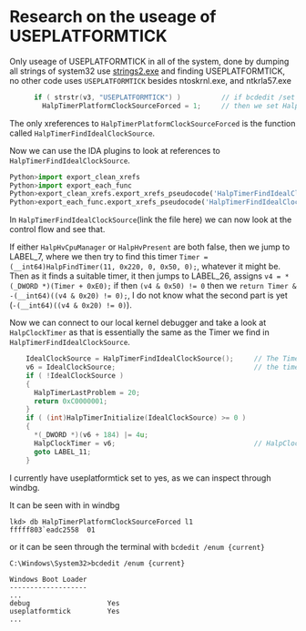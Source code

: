 # Research on the useage of USEPLATFORMTICK

Only useage of USEPLATFORMTICK in all of the system, done by dumping all strings of system32 use [strings2.exe](https://github.com/glmcdona/strings2) and finding USEPLATFORMTICK, no other code uses `USEPLATFORMTICK` besides ntoskrnl.exe, and ntkrla57.exe

```c
      if ( strstr(v3, "USEPLATFORMTICK") )          // if bcdedit /set USEPLATFORMTICK yes
        HalpTimerPlatformClockSourceForced = 1;     // then we set HalpTimerPlatformClockSourceForced = 1, now we can look for references for HalpTimerPlatformClockSourceForced
```

The only xreferences to `HalpTimerPlatformClockSourceForced` is the function called `HalpTimerFindIdealClockSource`.

Now we can use the IDA plugins to look at references to `HalpTimerFindIdealClockSource`.

```py
Python>import export_clean_xrefs
Python>import export_each_func
Python>export_clean_xrefs.export_xrefs_pseudocode('HalpTimerFindIdealClockSource', max_depth=10)
Python>export_each_func.export_xrefs_pseudocode('HalpTimerFindIdealClockSource', max_depth=10)
```

In `HalpTimerFindIdealClockSource`(link the file here) we can now look at the control flow and see that.

If either `HalpHvCpuManager` or `HalpHvPresent` are both false, then we jump to LABEL_7, where we then try to find this timer `Timer = (__int64)HalpFindTimer(11, 0x220, 0, 0x50, 0);`, whatever it might be. Then as it finds a suitable timer, it then jumps to LABEL_26, assigns `v4 = *(_DWORD *)(Timer + 0xE0);` if then `(v4 & 0x50) != 0` then we `return Timer & -(__int64)((v4 & 0x20) != 0);`, I do not know what the second part is yet (`-(__int64)((v4 & 0x20) != 0)`).

Now we can connect to our local kernel debugger and take a look at `HalpClockTimer` as that is essentially the same as the Timer we find in `HalpTimerFindIdealClockSource`.

```c
    IdealClockSource = HalpTimerFindIdealClockSource();     // The Timer we get from HalpTimerFindIdealClockSource()
    v6 = IdealClockSource;                                  // the timer we found gets assigned to v6
    if ( !IdealClockSource )
    {
      HalpTimerLastProblem = 20;
      return 0xC0000001;
    }
    if ( (int)HalpTimerInitialize(IdealClockSource) >= 0 )
    {
      *(_DWORD *)(v6 + 184) |= 4u;
      HalpClockTimer = v6;                                  // HalpClockTimer is now set to the timer we found
      goto LABEL_11;
    }
```
I currently have useplatformtick set to yes, as we can inspect through windbg.

It can be seen with in windbg
```
lkd> db HalpTimerPlatformClockSourceForced l1
fffff803`eadc2558  01    
```
or it can be seen through the terminal with `bcdedit /enum {current}`
```
C:\Windows\System32>bcdedit /enum {current}

Windows Boot Loader
-------------------
...
debug                   Yes
useplatformtick         Yes
...
```

